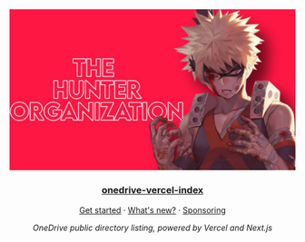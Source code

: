 <div align="center">
  <img src="https://raw.githubusercontent.com/bottesterheroku/onedrive-imgs/main/6183499089778421727_121.jpg" alt="onedrive-vercel-index" />
  <h3><a href="https://drive.swo.moe">onedrive-vercel-index</a></h3>
  <p><a href="https://ovi.swo.moe/docs/getting-started">Get started</a> · <a href="https://ovi.swo.moe/blog/whats-new">What's new?</a> · <a href="https://t.me/God_Hunter_Devil">Sponsoring</a></p>
  <p><em>OneDrive public directory listing, powered by Vercel and Next.js</em></p>
